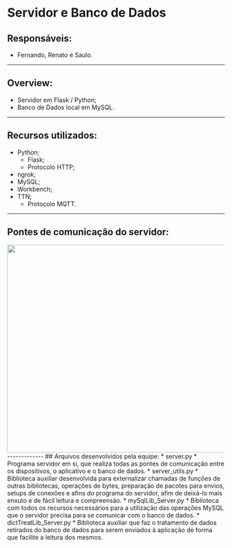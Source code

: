 # Servidor e Banco de Dados

## Responsáveis:
* Fernando, Renato e Saulo.
-------------
## Overview:
* Servidor em Flask / Python;
* Banco de Dados local em MySQL.
-------------
## Recursos utilizados:
* Python;
  * Flask;
  * Protocolo HTTP;
* ngrok;
* MySQL;
* Workbench;
* TTN;
  * Protocolo MQTT.
-------------
## Pontes de comunicação do servidor:
<img src="/Imagens/pontes de conexão do servidor.png" width="612" height="480">
-------------
## Arquivos desenvolvidos pela equipe:
* server.py
  * Programa servidor em si, que realiza todas as pontes de comunicação entre os dispositivos, o aplicativo e o banco de dados.
* server_utils.py
  * Biblioteca auxiliar desenvolvida para externalizar chamadas de funções de outras bibliotecas, operações de bytes, preparação de pacotes para envios, setups de conexões e afins do programa do servidor, afim de deixá-lo mais enxuto e de fácil leitura e compreensão.
* mySqlLib_Server.py
  * Biblioteca com todos os recursos necessários para a utilização das operações MySQL que o servidor precisa para se comunicar com o banco de dados.
* dictTreatLib_Server.py
  * Biblioteca auxiliar que faz o tratamento de dados retirados do banco de dados para serem enviados à aplicação de forma que facilite a leitura dos mesmos.
